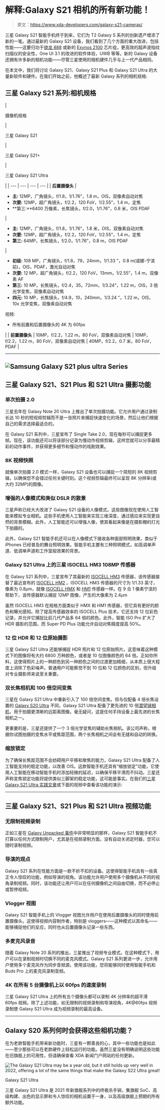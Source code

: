 # 解释:Galaxy S21 相机的所有新功能！

> 原文：<https://www.xda-developers.com/galaxy-s21-cameras/>

三星 Galaxy S21 智能手机终于到来，它们为 T2 Galaxy S 系列的创新遗产增添了新的一笔。通过最新的 Galaxy S21 设备，我们看到了几个方面的重大改进，包括性能——这要归功于[骁龙 888](https://www.xda-developers.com/qualcomm-snapdragon-888-explained-specs-features/) 或新的 [Exynos 2100](https://www.xda-developers.com/samsung-exynos-2100-specs-features/) 芯片组，更高效的超声波指纹扫描仪的安全性，One UI 3.1 的改进的软件体验，UWB 等等。新的 Galaxy 设备还拥有许多新的相机功能——尽管三星使用的相机硬件几乎与上一代产品相同。

在本文中，我们将讨论 Galaxy S21、Galaxy S21 Plus 和 Galaxy S21 Ultra 的大量新软件和硬件。在我们开始之前，他概述了最新 Galaxy 系列的相机规格:

## 三星 Galaxy S21 系列:相机规格

| 

摄像机规格

 | 

三星 Galaxy S21

 | 

三星 Galaxy S21+

 | 

三星 Galaxy S21 Ultra

 |
| --- | --- | --- | --- |
| **后置摄像头** | 

*   **主:** 12MP，广角镜头，f/1.8，1/1.76”，1.8 m，OIS，双像素自动对焦
*   **次要:** 12MP，超广角镜头，f/2.2，120 FoV，1/2.55”，1.4 m，定焦
*   **第三:**6400 万像素，长焦镜头，f/2.0，1/1.76”，0.8 米，OIS PDAF

 | 

*   **主:** 12MP，广角镜头，f/1.8，1/1.76”，1.8 米，OIS，双像素自动对焦
*   **次要:** 12MP，超广角镜头，f/2.2，120 FoV，1/2.55”，1.4 m，定焦
*   **第三:** 64MP，长焦镜头，f/2.0，1/1.76”，0.8 m，OIS PDAF

 | 

*   **初级:** 108 MP，广角镜头，f/1.8，79，24mm，1/1.33 "，0.8 m(诺娜-宁滨前)，OIS，PDAF，激光自动对焦
*   **次要:** 12 MP，超广角镜头，f/2.2，120 FoV，13mm，1/2.55”，1.4 m，双像素 AF
*   **第三:** 10 MP，长焦镜头，f/2.4，35，72mm，1/3.24”，1.22 m，OIS，3 倍光学变焦，双像素自动对焦
*   **四元:** 10 MP，长焦镜头，f/4.9，10，240mm，1/3.24 "，1.22 m，OIS，10x 光学变焦，双像素自动对焦

视频:

*   所有前置和后置摄像头的 4K 为 60fps

 |
| **前置摄像头** | 10MP，f/2.2，1.22 m，80 FoV，双像素自动对焦 | 10MP，f/2.2，1.22 m，80 FoV，双像素自动对焦 | 40MP，f/2.2，0.7 米，80 FoV，PDAF |

* * *

## ![Samsung Galaxy S21 plus ultra Series ](img/6c394b07c76193d3086ef756e109bc5c.png)

## 三星 Galaxy S21、S21 Plus 和 S21 Ultra 摄影功能

### 单次拍摄 2.0

三星去年在 Galaxy Note 20 Ultra 上推出了单次拍摄功能。它允许用户通过录制长达 10 秒的短视频剪辑而不是一张照片来捕捉快速变化的场景，然后让他们根据自己的需求选择最适合的。

在 Galaxy S21 系列中，三星宣布了 Single Take 2.0，现在每秒可以捕捉更多帧。现在，该功能还可以将该部分记录为慢动作视频剪辑，这样您就可以分享最精彩的动作事件，并获得更多细节和慢动作的戏剧效果。

### 8K 视频快照

就像单次拍摄 2.0 模式一样，Galaxy S21 设备也可以捕捉一个简短的 8K 视频剪辑，以确保您不会错过任何关键时刻。这个视频剪辑最终可以呈现 8K 分辨率(或大约 32MP)的图像。

### 增强的人像模式和类似 DSLR 的散景

三星声称已经大大改进了 Galaxy S21 设备的人像模式。这些图像现在使用人工智能来模拟专业相机。这些手机使用人工智能来实现三维深度，通过感应来实现更自然的背景模糊。此外，人工智能还可以增强人像，使其看起来像是在摄影棚的灯光下拍摄的。

此外，Galaxy S21 智能手机还可以在人像模式下接收各种面部照明效果，类似于 iPhones 已经普及的舞台照明效果。智能手机主要有三种照明模式，如高调单声道、低调单声道和工作室般效果的背景。

### Galaxy S21 Ultra 上的三星 ISOCELL HM3 108MP 传感器

在 Galaxy S21 系列中，三星宣布了其最新的 [ISOCELL HM3](https://news.samsung.com/global/samsungs-newest-108mp-mobile-image-sensor-with-advanced-features-captures-more-details-and-produces-sharper-results) 传感器，该传感器接替了最近宣布的 [ISOCELL HM2](https://www.xda-developers.com/samsung-isocell-lineup-promises-smaller-camera-bumps-future-smartphones/) 。ISOCELL HM3 传感器的尺寸为 1/1.33 英寸，像素为 0.8μm，就像 [ISOCELL HMX](https://www.xda-developers.com/samsung-isocell-bright-hmx-108mp-camera-sensor-xiaomi/) 和 [HM1](https://www.xda-developers.com/samsung-galaxy-s20-ultra-108mp-nona-binning-camera/) 传感器一样。在 9 合 1 像素宁滨的帮助下，该传感器默认捕捉 12MP 图像，产生的大像素为 2.4μm

虽然 ISOCELL HM3 在规格方面类似于 HMX 和 HM1 传感器，但它具有更好的颜色和曝光感知。除了提高传感器效率的 ISOCELL Plus 技术，它还支持 12 位彩色记录，并允许它捕捉比前几代产品多 64 倍的颜色。此外，智能 ISO Pro 扩大了 HDR 摄影的范围，而 Super PD Plus 功能允许自动对焦精度提高 50%。

### 12 位 HDR 和 12 位原始摄影

三星 Galaxy S21 Ultra 还能够捕捉 HDR 照片和 12 位原始照片。这意味着这种模式下的图像将有大约 6800 万种颜色，或者是 10 位图像颜色的 64 倍。正如你所料，这使得照片上的一种颜色到另一种颜色之间的过渡更加精细，从本质上很大程度上消除了色彩噪声。普通用户可能察觉不到 10 位和 12 位颜色的区别，但升级对专业摄影师来说至关重要。

### 双长焦相机和 100 倍空间变焦

三星在 Galaxy S21 Ultra 中重新引入了 100 倍空间变焦。但与仅配备 4 倍长焦设置的 [Galaxy S20 Ultra](https://www.xda-developers.com/samsung-galaxy-s20-ultra-review/) 不同，Galaxy S21 Ultra 配备了更先进的 10 倍[潜望镜相机](https://www.xda-developers.com/periscope-camera-vs-telephoto-camera/)，用于拍摄更清晰的远距离图像。毫无疑问，这是任何手持设备上最先进的长焦相机之一。

更重要的是，三星还提供了一个 3 倍光学变焦的辅助长焦相机。该公司声称，根据你试图拍摄的变焦水平或焦距范围，两个长焦相机之间会有无缝和自动的转换。

### 缩放锁定

为了确保长焦距范围不会妨碍用户平移和聚焦的能力，Galaxy S21 Ultra 配备了人工智能支持的稳定功能，以改善 OIS。这款智能手机还具有“缩放锁定”功能，它使用人工智能在移动智能手机时添加轻微的延迟，以确保平移平滑而不抖动。三星还声称变焦锁定功能将提供类似三脚架的稳定功能，这可能是事实。在我们的[三星 Galaxy S21 Ultra 实践文章](https://www.xda-developers.com/samsung-galaxy-s21-preview/)或下面的视频中查看该功能的演示:

* * *

## 三星 Galaxy S21、S21 Plus 和 S21 Ultra 视频功能

### 无限制视频录制

正如三星在 [Galaxy Unpacked 事件](https://shop-links.co/1729402802832179778?u1=03c743c9-1fc8-40db-8bc5-55105b45b66c)中非常明显的那样，Galaxy S21 智能手机不打算以任何方式限制用户，尤其是在视频录制方面。没有自动关闭定时器，您可以随时录制视频。

### 导演的观点

Galaxy S21 系列在性能方面是一款不折不扣的设备。这使得智能手机具有一些真正令人惊叹的功能，例如导演的视角。该功能允许用户使用多个摄像机从不同的视角录制视频。同时，该功能还让用户可以在任何摄像机之间自由切换，而不必停止或暂停视频。

### Vlogger 视图

Galaxy S21 智能手机上的 Vlogger 视图允许用户在使用后置摄像头的同时使用前置摄像头。这使得视频内容制作者，特别是 vloggers——这种模式以其命名——能够捕捉他们的反应，同时也从后置摄像头记录一些东西。

### 多麦克风录音

随着 Galaxy Note 20 系列的推出，三星推出了视频专业模式。在这种模式下，用户可以在录制视频时切换不同的麦克风模式。Galaxy S21 系列更进一步，允许用户使用多个麦克风作为同步音频源。使用该功能，您将能够同时使用智能手机和 Buds Pro 上的麦克风录制音频。

### 4K 在所有 5 台摄像机上以 60fps 的速度录制

三星 Galaxy S21 Ultra 上的所有五个摄像头都可以录制 4K 分辨率的超平滑 60fps 视频。除了上述功能，如无限制的视频录制和导演视角，4K@60fps 视频录制使 Galaxy S21 Ultra 成为视频录制的最高设备。

* * *

## Galaxy S20 系列何时会获得这些相机功能？

在为老款智能手机带来新功能时，三星有一颗善良的心，其中一些功能也是如此——至少那些可以在老款硬件上轻松运行的功能。虽然三星没有明确说明这些功能在旧旗舰上的可用性，但请确保查看 XDA 新闻门户网站的任何更新。

 <picture>![The Galaxy S21 Ultra may be a year old, but it still holds up very well in 2022, offering a lot of the same things that make the Galaxy S22 Ultra great!](img/9cab2a06cf2c4cb925a491d9f8af64ee.png)</picture> 

Galaxy S21 Ultra

三星 Galaxy S21 Ultra 是 2021 年新旗舰系列中的终极杀手锏，集旗舰 SoC、高级构建、出色的显示屏和令人惊叹的相机设置于一身，以及高级旗舰上预期的所有额外功能。